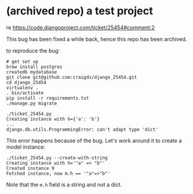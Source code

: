 # (archived repo) a test project

re https://code.djangoproject.com/ticket/25454#comment:2

This bug has been fixed a while back, hence this repo has been archived.

to reproduce the bug:

```
# get set up
brew install postgres
createdb mydatabase
git clone git@github.com:craigds/django_25454.git
cd django_25454
virtualenv .
. bin/activate 
pip install -r requirements.txt
./manage.py migrate
```

```
./ticket_25454.py
Creating instance with h={'a': 'b'}
...
django.db.utils.ProgrammingError: can't adapt type 'dict'

```
This error happens because of the bug. Let's work around it to create a model instance:

```
./ticket_25454.py --create-with-string
Creating instance with h='"a" => "b"'
Created instance 9
Fetched instance, now m.h == '"a"=>"b"'
```

Note that the `m.h` field is a string and not a dict.
